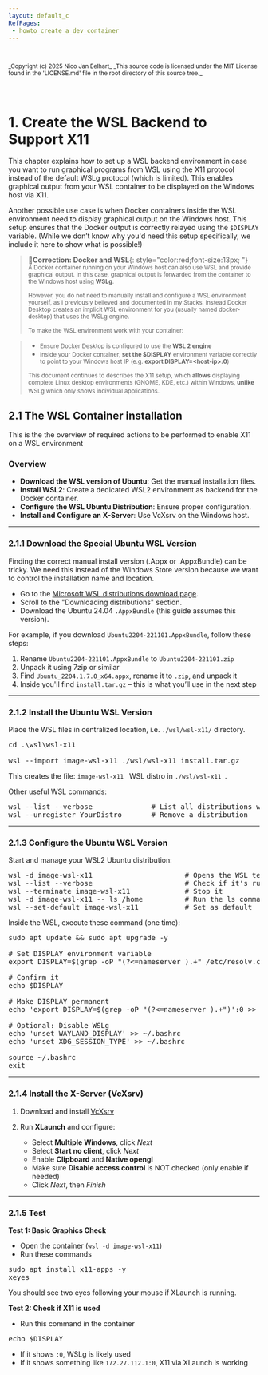 ```yaml
---
layout: default_c
RefPages:
 - howto_create_a_dev_container   
--- 
```


<small>
<br><br>
_Copyright (c) 2025 Nico Jan Eelhart_
_This source code is licensed under the MIT License found in the  'LICENSE.md' file in the root directory of this source tree._
</small>
<br><br><br>

# 1. Create the WSL Backend to Support X11

This chapter explains how to set up a WSL backend environment in case you want to run graphical programs from WSL using the X11 protocol instead of the default WSLg protocol (which is limited). This enables graphical output from your WSL container to be displayed on the Windows host via X11.

Another possible use case is when Docker containers inside the WSL environment need to display graphical output on the Windows host. This setup ensures that the Docker output is correctly relayed using the `$DISPLAY` variable. (While we don’t know why you'd need this setup specifically, we include it here to show what is possible!)
  

>📍**Correction: Docker and WSL**{: style="color:red;font-size:13px; "} <br>
> <small>A Docker container running on your Windows host can also use WSL and provide graphical output. In this case, graphical output is forwarded from the container to the Windows host using **WSLg**. <br> <br>
>However, you do not need to manually install and configure a WSL environment yourself, as I previously believed and documented in my Stacks. Instead Docker Desktop creates an implicit WSL environment for you (usually named docker-desktop) that uses the WSLg engine. <br><br>
>To make the WSL environment work with your container:  </small>

> - <small>Ensure Docker Desktop is configured to use the **WSL 2 engine** </small>  <br>
> - <small>Inside your Docker container, **set the $DISPLAY** environment variable correctly to point to your Windows host IP (e.g. **export DISPLAY=\<host-ip\>:0**) </small> 
>
>  <small>This document continues to describes the X11 setup, which **allows** displaying complete Linux desktop environments (GNOME, KDE, etc.) within Windows, **unlike** WSLg which only shows individual applications.</small>
> &nbsp;

## 2.1 The WSL Container installation

This is the the overview of required actions to be performed to enable X11 on a WSL environment
### Overview

- **Download the WSL version of Ubuntu**: Get the manual installation files.
- **Install WSL2**: Create a dedicated WSL2 environment as backend for the Docker container.
- **Configure the WSL Ubuntu Distribution**: Ensure proper configuration.
- **Install and Configure an X-Server**: Use VcXsrv on the Windows host.

---

### 2.1.1 Download the Special Ubuntu WSL Version

Finding the correct manual install version (.Appx or .AppxBundle) can be tricky. We need this instead of the Windows Store version because we want to control the installation name and location.

* Go to the [Microsoft WSL distributions download page](https://learn.microsoft.com/en-us/windows/wsl/install-manual).
* Scroll to the "Downloading distributions" section.
* Download the Ubuntu 24.04 `.AppxBundle` (this guide assumes this version).

For example, if you download `Ubuntu2204-221101.AppxBundle`, follow these steps:

1. Rename `Ubuntu2204-221101.AppxBundle` to `Ubuntu2204-221101.zip`
2. Unpack it using 7zip or similar
3. Find `Ubuntu_2204.1.7.0_x64.appx`, rename it to `.zip`, and unpack it
4. Inside you'll find `install.tar.gz` – this is what you’ll use in the next step

---

### 2.1.2 Install the Ubuntu WSL Version

Place the WSL files in centralized location, i.e. `./wsl/wsl-x11/` directory.

<pre class="nje-cmd-multi-line">
cd .\wsl\wsl-x11

wsl --import image-wsl-x11 ./wsl/wsl-x11 install.tar.gz
</pre>

This creates the file:  `image-wsl-x11
` WSL distro in `./wsl/wsl-x11
`.

Other useful WSL commands:

<pre class="nje-cmd-multi-line">
wsl --list --verbose              # List all distributions with status
wsl --unregister YourDistro       # Remove a distribution
</pre>

---

### 2.1.3 Configure the Ubuntu WSL Version

Start and manage your WSL2 Ubuntu distribution:

<pre class="nje-cmd-multi-line">
wsl -d image-wsl-x11                      # Opens the WSL terminal
wsl --list --verbose                      # Check if it's running
wsl --terminate image-wsl-x11             # Stop it
wsl -d image-wsl-x11 -- ls /home          # Run the ls command directly
wsl --set-default image-wsl-x11           # Set as default
</pre>

Inside the WSL, execute these command (one time):

<pre class="nje-cmd-multi-line">
sudo apt update && sudo apt upgrade -y

# Set DISPLAY environment variable
export DISPLAY=$(grep -oP "(?<=nameserver ).+" /etc/resolv.conf):0

# Confirm it
echo $DISPLAY

# Make DISPLAY permanent
echo 'export DISPLAY=$(grep -oP "(?<=nameserver ).+")':0 >> ~/.bashrc

# Optional: Disable WSLg
echo 'unset WAYLAND_DISPLAY' >> ~/.bashrc
echo 'unset XDG_SESSION_TYPE' >> ~/.bashrc

source ~/.bashrc
exit
</pre>

---

### 2.1.4 Install the X-Server (VcXsrv)

1. Download and install [VcXsrv](https://sourceforge.net/projects/vcxsrv/)
2. Run **XLaunch** and configure:

   * Select **Multiple Windows**, click *Next*
   * Select **Start no client**, click *Next*
   * Enable **Clipboard** and **Native opengl**
   * Make sure **Disable access control** is NOT checked (only enable if needed)
   * Click *Next*, then *Finish*

---

### 2.1.5 Test

**Test 1: Basic Graphics Check**
- Open the container (`wsl -d image-wsl-x11`)
- Run these commands
<pre class="nje-cmd-multi-line">
sudo apt install x11-apps -y
xeyes
</pre>

You should see two eyes following your mouse if XLaunch is running.

**Test 2: Check if X11 is used**
- Run this command in the container
<pre class="nje-cmd-multi-line">
echo $DISPLAY
</pre>

* If it shows `:0`, WSLg is likely used
* If it shows something like `172.27.112.1:0`, X11 via XLaunch is working
